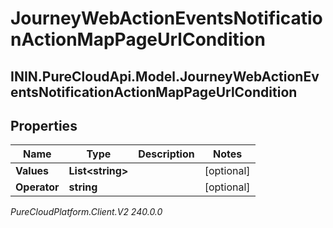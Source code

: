 # JourneyWebActionEventsNotificationActionMapPageUrlCondition

## ININ.PureCloudApi.Model.JourneyWebActionEventsNotificationActionMapPageUrlCondition

## Properties

|Name | Type | Description | Notes|
|------------ | ------------- | ------------- | -------------|
| **Values** | **List&lt;string&gt;** |  | [optional] |
| **Operator** | **string** |  | [optional] |



_PureCloudPlatform.Client.V2 240.0.0_
